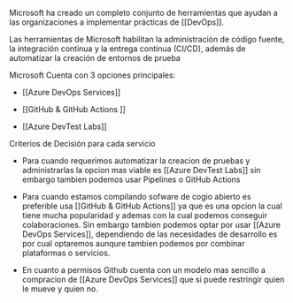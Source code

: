 Microsoft ha creado un completo conjunto de herramientas que ayudan a las organizaciones a implementar prácticas de [[DevOps]].

Las herramientas de Microsoft habilitan la administración de código fuente, la integración continua y la entrega continua (CI/CD), además de automatizar la creación de entornos de prueba

Microsoft Cuenta con 3 opciones principales:

- [[Azure DevOps Services]]

- [[GitHub & GitHub Actions ]]

- [[Azure DevTest Labs]]

Criterios de Decisión para cada servicio

- Para cuando requerimos automatizar la creacion de pruebas y administrarlas la opcion mas viable es [[Azure DevTest Labs]] sin embargo tambien podemos usar Pipelines o GitHub Actions

- Para cuando estamos compilando sofware de cogio abierto es preferible usa [[GitHub & GitHub Actions]]  ya que es una opcion la cual tiene mucha popularidad y ademas con la cual podemos conseguir colaboraciones. Sin embargo tambien podemos optar por usar [[Azure DevOps Services]], dependiendo de las necesidades de desarrollo es por cual optaremos aunqure tambien podemos por combinar plataformas  o servicios. 

- En cuanto a permisos Github cuenta con un modelo mas sencillo a compracion de [[Azure DevOps Services]] que si puede restringir quien le mueve y quien no.